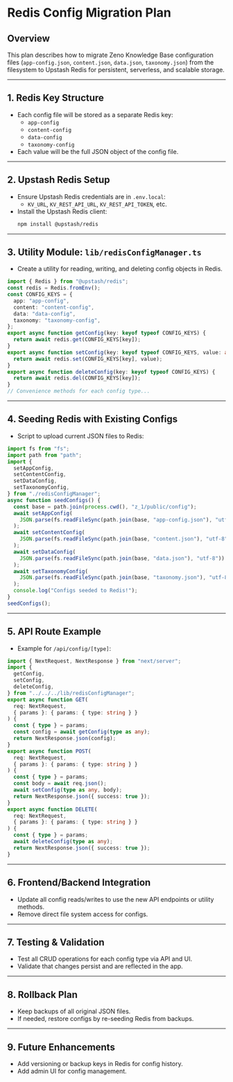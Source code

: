 # Redis Config Migration Plan

## Overview

This plan describes how to migrate Zeno Knowledge Base configuration files (`app-config.json`, `content.json`, `data.json`, `taxonomy.json`) from the filesystem to Upstash Redis for persistent, serverless, and scalable storage.

---

## 1. Redis Key Structure

- Each config file will be stored as a separate Redis key:
  - `app-config`
  - `content-config`
  - `data-config`
  - `taxonomy-config`
- Each value will be the full JSON object of the config file.

---

## 2. Upstash Redis Setup

- Ensure Upstash Redis credentials are in `.env.local`:
  - `KV_URL`, `KV_REST_API_URL`, `KV_REST_API_TOKEN`, etc.
- Install the Upstash Redis client:
  ```sh
  npm install @upstash/redis
  ```

---

## 3. Utility Module: `lib/redisConfigManager.ts`

- Create a utility for reading, writing, and deleting config objects in Redis.

```ts
import { Redis } from "@upstash/redis";
const redis = Redis.fromEnv();
const CONFIG_KEYS = {
  app: "app-config",
  content: "content-config",
  data: "data-config",
  taxonomy: "taxonomy-config",
};
export async function getConfig(key: keyof typeof CONFIG_KEYS) {
  return await redis.get(CONFIG_KEYS[key]);
}
export async function setConfig(key: keyof typeof CONFIG_KEYS, value: any) {
  return await redis.set(CONFIG_KEYS[key], value);
}
export async function deleteConfig(key: keyof typeof CONFIG_KEYS) {
  return await redis.del(CONFIG_KEYS[key]);
}
// Convenience methods for each config type...
```

---

## 4. Seeding Redis with Existing Configs

- Script to upload current JSON files to Redis:

```ts
import fs from "fs";
import path from "path";
import {
  setAppConfig,
  setContentConfig,
  setDataConfig,
  setTaxonomyConfig,
} from "./redisConfigManager";
async function seedConfigs() {
  const base = path.join(process.cwd(), "z_1/public/config");
  await setAppConfig(
    JSON.parse(fs.readFileSync(path.join(base, "app-config.json"), "utf-8"))
  );
  await setContentConfig(
    JSON.parse(fs.readFileSync(path.join(base, "content.json"), "utf-8"))
  );
  await setDataConfig(
    JSON.parse(fs.readFileSync(path.join(base, "data.json"), "utf-8"))
  );
  await setTaxonomyConfig(
    JSON.parse(fs.readFileSync(path.join(base, "taxonomy.json"), "utf-8"))
  );
  console.log("Configs seeded to Redis!");
}
seedConfigs();
```

---

## 5. API Route Example

- Example for `/api/config/[type]`:

```ts
import { NextRequest, NextResponse } from "next/server";
import {
  getConfig,
  setConfig,
  deleteConfig,
} from "../../../lib/redisConfigManager";
export async function GET(
  req: NextRequest,
  { params }: { params: { type: string } }
) {
  const { type } = params;
  const config = await getConfig(type as any);
  return NextResponse.json(config);
}
export async function POST(
  req: NextRequest,
  { params }: { params: { type: string } }
) {
  const { type } = params;
  const body = await req.json();
  await setConfig(type as any, body);
  return NextResponse.json({ success: true });
}
export async function DELETE(
  req: NextRequest,
  { params }: { params: { type: string } }
) {
  const { type } = params;
  await deleteConfig(type as any);
  return NextResponse.json({ success: true });
}
```

---

## 6. Frontend/Backend Integration

- Update all config reads/writes to use the new API endpoints or utility methods.
- Remove direct file system access for configs.

---

## 7. Testing & Validation

- Test all CRUD operations for each config type via API and UI.
- Validate that changes persist and are reflected in the app.

---

## 8. Rollback Plan

- Keep backups of all original JSON files.
- If needed, restore configs by re-seeding Redis from backups.

---

## 9. Future Enhancements

- Add versioning or backup keys in Redis for config history.
- Add admin UI for config management.
